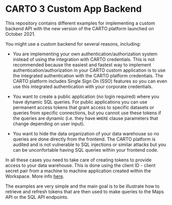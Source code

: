 # CARTO 3 Custom App Backend

This repository contains different examples for implementing a custom backend API with the new version of the CARTO platform launched on October 2021.

You might use a custom backend for several reasons, including:

- You are implementing your own authentication/authorization system instead of using the integration with CARTO credentials. This is not recommended because the easiest and fastest way to implement authentication/authorization in your CARTO custom application is to use the integrated authentication with the CARTO platform credentials. The CARTO platform includes Single Sign On (SSO) features so you can even use this integrated authentication with your corporate credentials.

- You want to create a public application (no login required) where you have dynamic SQL queries. For public applications you can use permanent access tokens that grant access to specific datasets or queries from specific connections, but you cannot use these tokens if the queries are dynamic (i.e. they have `WHERE` clause parameters that change depending on user input).

- You want to hide the data organization of your data warehouse so no queries are done directly from the frontend. The CARTO platform is audited and is not vulnerable to SQL injections or similar attacks but you can be unconfortable having SQL queries within your frontend code.

In all these cases you need to take care of creating tokens to provide access to your data warehouse. This is done using the client ID - client secret pair from a machine to machine application created within the Workspace. More info [here](https://api-docs.carto.com).

The examples are very simple and the main goal is to be illustrate how to retrieve and refresh tokens that are then used to make queries to the Maps API or the SQL API endpoints.